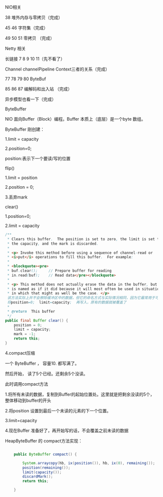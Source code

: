 NIO相关

38  堆外内存与零拷贝（完成）

45  46 字符集（完成）

49 50 51  零拷贝 （完成）



Netty 相关

长链接 7 8 9 10 11（先不看了）

Channel channelPipeline  Context三者的关系（完成）

77 78 79 80 ByteBuf

85 86 87 编解码和出入站 （完成）

异步模型也看一下（完成）



ByteBuffer

NIO 面向Buffer（Block）编程。Buffer 本质上（底层）是一个byte 数组。



ByteBuffer 刚创建：

1.limit = capacity

2.position=0;



position:表示下一个要读/写的位置



flip()

1.limit = position

2.position = 0;

3.丢弃mark



clear()

1.position=0;

2.limit = capacity



```java
/**
 * Clears this buffer.  The position is set to zero, the limit is set to
 * the capacity, and the mark is discarded.
 *
 * <p> Invoke this method before using a sequence of channel-read or
 * <i>put</i> operations to fill this buffer.  For example:
 *
 * <blockquote><pre>
 * buf.clear();     // Prepare buffer for reading
 * in.read(buf);    // Read data</pre></blockquote>
 *
 * <p> This method does not actually erase the data in the buffer, but it
 * is named as if it did because it will most often be used in situations
 * in which that might as well be the case. </p>
 该方法实际上并不会擦除缓冲区中的数据，但它的命名方式与实际情况相同，因为它最常用于可能是这种情况的情况下。
 将position=0;  limit=capacity;  再写入，原有的数据就被覆盖了
 *
 * @return  This buffer
 */
public final Buffer clear() {
    position = 0;
    limit = capacity;
    mark = -1;
    return this;
}
```



4.compact压缩



一个  ByteBuffer ， 容量10. 都写满了。

然后开始， 读了5个已经。还剩余5个没读。

此时调用compact方法

1.将所有未读的数据，复制到Buffer的起始位置处。这里就是把剩余没读的5个，整体移动到buffer的开头

2.将position 设置到最后一个未读的元素的下一个位置。

3.limit=capacity

4.现在Buffer 准备好了，再开始写的话，不会覆盖之前未读的数据

HeapByteBuffer 的 compact方法实现：

```java

    public ByteBuffer compact() {

        System.arraycopy(hb, ix(position()), hb, ix(0), remaining());
        position(remaining());
        limit(capacity());
        discardMark();
        return this;

    }

```





